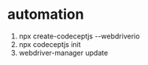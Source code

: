 # automation

1. npx create-codeceptjs --webdriverio
2. npx codeceptjs init
3. webdriver-manager update

